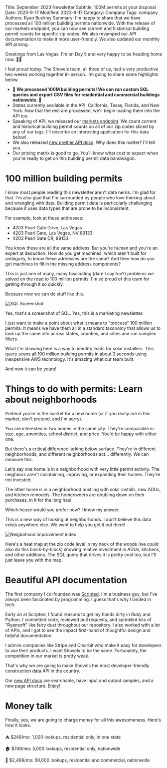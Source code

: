 Title: September 2023 Newsletter
Subtitle: 100M permits at your disposal 
Date: 2023-9-17
Modified: 2023-9-17
Category: Company
Tags: company
Authors: Ryan Buckley
Summary: I'm happy to share that we have processed all 100 million building permits nationwide. With the release of our markets endpoint, you can now see current and historical building permit counts for specific zip codes. We also revamped our API documentation to make it more user-friendly. We also updated our monthly API pricing.


Greetings from Las Vegas. I'm on Day 5 and very happy to be heading home now. 😮‍💨

I feel proud today. The Shovels team, all three of us, had a very productive two weeks working together in-person. I'm going to share some highlights below.

*   **🚀 We processed 100M building permits! We can run custom SQL queries and export CSV files for residential and commercial buildings nationwide. 🚀**
*   States currently available in the API: California, Texas, Florida, and New York. Now that the rest are processed, we'll begin loading them into the API too. 
*   Speaking of API, we released our [markets endpoint](https://api.shovels.ai/redoc#tag/Markets/operation/get_market_activity_by_zip_code_v1_markets_permits_zip_get). We count current and historical building permit counts on all of our zip codes sliced by any of our tags. I'll describe an interesting application for this data below! 
*   We also released [new prettier API docs](https://api.shovels.ai/redoc). Why does this matter? I'll tell you.
*   Our pricing matrix is good to go. You'll know what cost to expect when you're ready to get on this building permit data bandwagon. 

100 million building permits
============================

I know most people reading this newsletter aren't data nerds. I'm glad for that. I'm also glad that I'm surrounded by people who love thinking about and wrangling with data. Building permit data is particularly challenging because it uses data types that are prone to be inconsistent. 

For example, look at these addresses: 

*   4203 Pearl Gate Drive, Las Vegas
*   4203 Pearl Gate, Las Vegas, NV 89133
*   4203 Pearl Gate DR, 89133

You know these are all the same address. But you're human and you're an expert at deduction. How do you get machines, which aren't built for ambiguity, to know these addresses are the same? And then how do you get machines to fill in the missing address components? 

This is just one of many, many fascinating (dare I say fun?) problems we solved on the road to 100 million permits. I'm so proud of this team for getting through it so quickly. 

Because now we can do stuff like this. 

![SQL Screenshot]({static}/images/sql.jpg)

Yes, that's a screenshot of SQL. Yes, this is a marketing newsletter.

I just want to make a point about what it means to "process" 100 million permits. It means we have them all in a standard taxonomy that allows us to look up the same info across states, counties, and cities and run complex filters. 

What I'm showing here is a way to identify leads for solar installers. This query scans all 100 million building permits in about 3 seconds using inexpensive AWS technology. It's amazing what our team built. 

And now it can be yours!

Things to do with permits: Learn about neighborhoods
====================================================

Pretend you're in the market for a new home (or if you really are in this market, don't pretend, and I'm sorry). 

You are interested in two homes in the same city. They're comparable in size, age, amenities, school district, and price. You'd be happy with either one.

But there's a critical difference lurking below surface. They're in different neighborhoods, and different neighborhoods act... differently. We can measure this. 

Let's say one home is in a neighborhood with very little permit activity. The neighbors aren't maintaining, improving, or expanding their homes. They're not invested. 

The other home is in a neighborhood bustling with solar installs, new ADUs, and kitchen remodels. The homeowners are doubling down on their purchases, in it for the long haul. 

Which house would you prefer now? I know my answer.

This is a new way of looking at neighborhoods. I don't believe this data exists anywhere else. We want to help you get it out there! 

![Neigbohood improvement index]({static}/images/neighborhood-index.jpg)

Here's a heat map at the zip code level in my neck of the woods (we could also do this block-by-block) showing relative investment in ADUs, kitchens, and other additions. The SQL query that drives it is pretty cool too, but I'll just leave you with the map.

Beautiful API documentation
===========================

The first company I co-founded was [Scripted](https://www.scripted.com/). I'm a business guy, but I've always been fascinated by programming. I guess that's why I landed in tech. 

Early on at Scripted, I found reasons to get my hands dirty in Ruby and Python. I committed code, reviewed pull requests, and sprinkled bits of "Ryansoft" like fairy dust throughout our repository. I also worked with a lot of APIs, and I got to see the impact first-hand of thoughtful design and helpful documentation.

I admire companies like Stripe and Clearbit who make it easy for developers to use their products. I want Shovels to be the same. Fortunately, the competition in our market is pretty weak.

That's why we are going to make Shovels the most developer-friendly construction data API in the country.

Our [new API docs](https://api.shovels.ai/redoc) are searchable, have input and output samples, and a new page structure. Enjoy! 

Money talk
==========

Finally, yes, we are going to charge money for all this awesomeness. Here's how it looks. 

⛺️ $249/mo: 1,000 lookups, residential only, in one state

🏠 $749/mo: 5,000 lookups, residential only, nationwide

🏢 $2,499/mo: 50,000 lookups, residential and commercial, nationwide